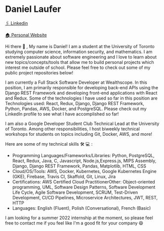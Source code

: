 # Daniel Laufer


[🖇 Linkedin](https://www.linkedin.com/in/daniel-laufer-7ba986176/)

[🏠 Personal Website](https://daniel-laufer.github.io/)


Hi there 👋 , My name is Daniel! I am a student at the University of Toronto studying computer science, information security, and mathematics. I am extremely passionate about software engineering and I love to learn about new topics/concepts/tools that allow me to build personal projects which interest me outside of school. Please feel free to check out some of my public project repositories below!

I am currently a Full Stack Software Developer at Wealthscope. In this position, I am primarily responsible for developing back-end APIs using the Django REST Framework and developing front-end applications with React and Redux. Some of the technologies I have used so far in this position are Technologies used: React, Redux, Django, Django REST Framework, Python, Pandas, AWS, Docker, and PostgreSQL. Please check out my LinkedIn profile to see what I have accomplished so far!

I am also a Google Developer Student Club Technical Lead at the University of Toronto. Among other responsibilities, I host biweekly technical workshops for students on topics including Git, Docker, AWS, and more!

Here are some of my technical skills 🛠 💻 :
- Programming Languages/Frameworks/Libraries: Python, PostgreSQL, React, Redux, Java, C, Javascript, Node.js,Express.js, MIPS Assembly, Django, Django REST Framework, Pandas, Matplotlib, HTML, CSS
- Cloud/OS/Tools: AWS, Docker, Kubernetes, Google Kubernetes Engine (GKE), Firebase, Travis CI, Skaffold, Git, Linux, Jira
- Certifications: AWS Certified Cloud PractitionerOther: Object-oriented programming, UML, Software Design Patterns, Software Development Life Cycle, Agile Software Development, SCRUM, Test-Driven Development, CI/CD Pipelines, Microservice Architectures, JWT, REST, HTTP
- Languages: English (Fluent), Polish (Conversational), French (Basic)

I am looking for a summer 2022 internship at the moment, so please feel free to contact me if you feel like I'm a good fit for your company 😄 


